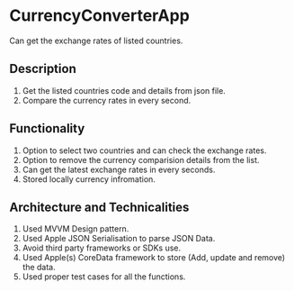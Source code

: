 # CurrencyConverterApp
Can get the exchange rates of listed countries.
## Description
1) Get the listed countries code and details from json file.
2) Compare the currency rates in every second.

## Functionality
1) Option to select two countries and can check the exchange rates.
2) Option to remove the currency comparision details from the list.
3) Can get the latest exchange rates in every seconds.
4) Stored locally currency infromation.

## Architecture and Technicalities
1) Used MVVM Design pattern.
2) Used Apple JSON Serialisation to parse JSON Data.
3) Avoid third party frameworks or SDKs use.
4) Used Apple(s) CoreData framework to store (Add, update and remove) the data.
5) Used proper test cases for all the functions.

